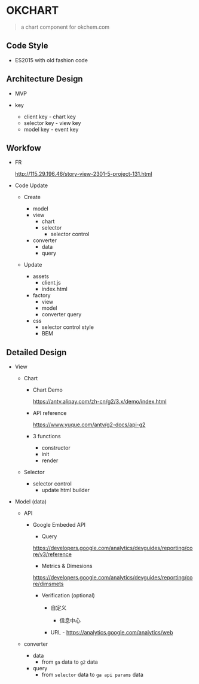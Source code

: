 # OKCHART

> a chart component for okchem.com

## Code Style

- ES2015 with old fashion code

## Architecture Design

- MVP

- key
  - client key - chart key
  - selector key - view key
  - model key - event key

## Workfow

- FR

  http://115.29.196.46/story-view-2301-5-project-131.html

- Code Update

  - Create

    - model
    - view
      - chart
      - selector
        - selector control
    - converter
      - data
      - query

  - Update
    - assets
      - client.js
      - index.html
    - factory
      - view
      - model
      - converter query
    - css
      - selector control style
      - BEM

## Detailed Design

- View

  - Chart

    - Chart Demo

      https://antv.alipay.com/zh-cn/g2/3.x/demo/index.html

    - API reference

      https://www.yuque.com/antv/g2-docs/api-g2

    - 3 functions
      - constructor
      - init
      - render

  - Selector
    - selector control
      - update html builder

- Model (data)

  - API

    - Google Embeded API

      - Query

      https://developers.google.com/analytics/devguides/reporting/core/v3/reference

      - Metrics & Dimesions

      https://developers.google.com/analytics/devguides/reporting/core/dimsmets

      - Verification (optional)

        - 自定义

          - 信息中心

        - URL - https://analytics.google.com/analytics/web

  - converter
    - data
      - from `ga` data to `g2` data
    - query
      - from `selector` data to `ga api params` data

